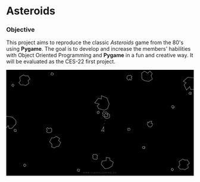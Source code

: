 # Asteroids

### Objective
This project aims to reproduce the classic *Asteroids* game from the 80's
using **Pygame**. The goal is to develop and increase the members' habilities
with Object Oriented Programming and **Pygame** in a fun and creative way. It
will be evaluated as the CES-22 first project.

![Game Example Screenshot](/graphics/screenshot.jpg)
